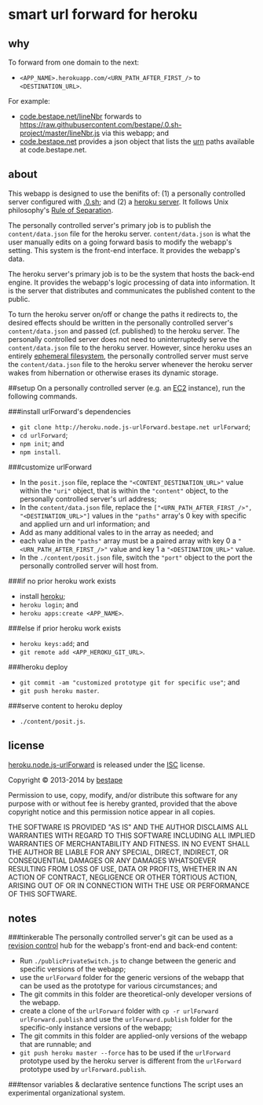 # smart url forward for heroku
## why
To forward from one domain to the next: 
* `<APP_NAME>.herokuapp.com/<URN_PATH_AFTER_FIRST_/>` to `<DESTINATION_URL>`.

For example:
* [code.bestape.net/lineNbr](http://code.bestape.net/lineNbr) forwards to https://raw.githubusercontent.com/bestape/.0.sh-project/master/lineNbr.js via this webapp; and
* [code.bestape.net](http://code.bestape.net) provides a json object that lists the [urn](https://en.wikipedia.org/wiki/Uniform_resource_name) paths available at code.bestape.net. 

## about
This webapp is designed to use the benifits of: (1) a personally controlled server configured with [.0.sh](http://0.sh.bestape.net); and (2) a [heroku server](https://en.wikipedia.org/wiki/Heroku). It follows Unix philosophy's [Rule of Separation](https://en.wikipedia.org/wiki/Unix_philosophy#Eric_Raymond.E2.80.99s_17_Unix_Rules). 

The personally controlled server's primary job is to publish the `content/data.json` file for the heroku server. `content/data.json` is what the user manually edits on a going forward basis to modify the webapp's setting. This system is the front-end interface. It provides the webapp's data.

The heroku server's primary job is to be the system that hosts the back-end engine. It provides the webapp's logic processing of data into information. It is the server that distributes and communicates the published content to the public.

To turn the heroku server on/off or change the paths it redirects to, the desired effects should be written in the personally controlled server's `content/data.json` and passed (cf. published) to the heroku server. The personally controlled server does not need to uninterruptedly serve the `content/data.json` file to the heroku server. However, since heroku uses an entirely [ephemeral filesystem](https://devcenter.heroku.com/articles/dynos#ephemeral-filesystem), the personally controlled server must serve the `content/data.json` file to the heroku server whenever the heroku server wakes from hibernation or otherwise erases its dynamic storage.

##setup
On a personally controlled server (e.g. an [EC2](https://aws.amazon.com/ec2) instance), run the following commands.

###install urlForward's dependencies
* `git clone http://heroku.node.js-urlForward.bestape.net urlForward`;
* `cd urlForward`;
* `npm init`; and
* `npm install`.

###customize urlForward
* In the `posit.json` file, replace the `"<CONTENT_DESTINATION_URL>"` value within the `"uri"` object, that is within the `"content"` object, to the personally controlled server's url address;
* In the `content/data.json` file, replace the `["<URN_PATH_AFTER_FIRST_/>", "<DESTINATION_URL>"]` values in the `"paths"` array's 0 key with specific and applied urn and url information; and
 * Add as many additional vales to in the array as needed; and
 * each value in the `"paths"` array must be a paired array with key 0 a `"<URN_PATH_AFTER_FIRST_/>"` value and key 1 a `"<DESTINATION_URL>"` value.
* In the `./content/posit.json` file, switch the `"port"` object to the port the personally controlled server will host from.

###if no prior heroku work exists
* install [heroku](https://toolbelt.heroku.com);
* `heroku login`; and
* `heroku apps:create <APP_NAME>`.

###else if prior heroku work exists
* `heroku keys:add`; and
* `git remote add <APP_HEROKU_GIT_URL>`. 

###heroku deploy
* `git commit -am "customized prototype git for specific use"`; and
* `git push heroku master`.

###serve content to heroku deploy
* `./content/posit.js`.

## license
[heroku.node.js-urlForward](http://heroku.node.js-urlForward.bestape.net) is released under the [ISC](http://www.isc.org/downloads/software-support-policy/isc-license) license.

Copyright &copy; 2013-2014 by [bestape](mailto:heroku.node.js-urlForward@bestape.net) 

Permission to use, copy, modify, and/or distribute this software for any purpose with or without fee is hereby granted, provided that the above copyright notice and this permission notice appear in all copies.

THE SOFTWARE IS PROVIDED "AS IS" AND THE AUTHOR DISCLAIMS ALL WARRANTIES WITH REGARD TO THIS SOFTWARE INCLUDING ALL IMPLIED WARRANTIES OF MERCHANTABILITY AND FITNESS. IN NO EVENT SHALL THE AUTHOR BE LIABLE FOR ANY SPECIAL, DIRECT, INDIRECT, OR CONSEQUENTIAL DAMAGES OR ANY DAMAGES WHATSOEVER RESULTING FROM LOSS OF USE, DATA OR PROFITS, WHETHER IN AN ACTION OF CONTRACT, NEGLIGENCE OR OTHER TORTIOUS ACTION, ARISING OUT OF OR IN CONNECTION WITH THE USE OR PERFORMANCE OF THIS SOFTWARE.

## notes
###tinkerable
The personally controlled server's git can be used as a [revision control](https://en.wikipedia.org/wiki/Source_code_management) hub for the webapp's front-end and back-end content: 
* Run `./publicPrivateSwitch.js` to change between the generic and specific versions of the webapp; 
* use the `urlForward` folder for the generic versions of the webapp that can be used as the prototype for various circumstances; and
 * The git commits in this folder are theoretical-only developer versions of the webapp.
* create a clone of the `urlForward` folder with `cp -r urlForward urlForward.publish` and use the `urlForward.publish` folder for the specific-only instance versions of the webapp;
 * The git commits in this folder are applied-only versions of the webapp that are runnable; and
 * `git push heroku master --force` has to be used if the `urlForward` prototype used by the heroku server is different from the `urlForward` prototype used by `urlForward.publish`. 

###tensor variables & declarative sentence functions
The script uses an experimental organizational system. 

